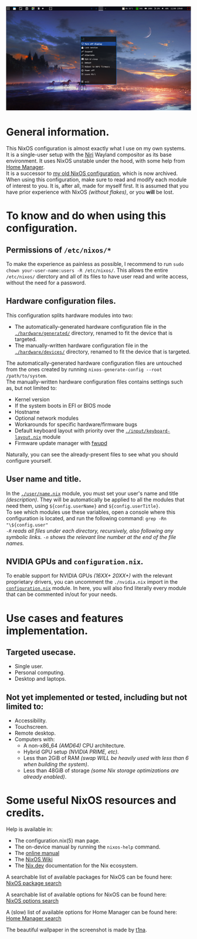 ![Screenshot of the desktop on my HP 250 G6](https://github.com/Atemo-C/NixOS-configuration/blob/main/Desktop.webp)

# General information.
This NixOS configuration is almost exactly what I use on my own systems. \
It is a single-user setup with the [Niri](https://github.com/YaLTeR/niri) Wayland compositor as its base environment. It uses NixOS unstable under the hood, with some help from [Home Manager](https://github.com/nix-community/home-manager). \
It is a successor to [my old NixOS configuration](https://github.com/Atemo-C/OLD-NixOS-Configuration), which is now archived. \
When using this configuration, make sure to read and modify each module of interest to you. It is, after all, made for myself first. It is assumed that you have prior experience with NixOS *(without flakes)*, or you **will** be lost.

# To know and do when using this configuration. ‎
## Permissions of `/etc/nixos/*`
To make the experience as painless as possible, I recommend to run `sudo chown your-user-name:users -R /etc/nixos/`. This allows the entire `/etc/nixos/` dierctory and all of its files to have user read and write access, without the need for a password.

## Hardware configuration files.
This configuration splits hardware modules into two:
- The automatically-generated hardware configuration file in the [`./hardware/generated/`](https://github.com/Atemo-C/NixOS-configuration/blob/main/hardware/generated/) directory, renamed to fit the device that is targeted.
- The manually-written hardware configuration file in the [`./hardware/devices/`](https://github.com/Atemo-C/NixOS-configuration/blob/main/hardware/devices/) directory, renamed to fit the device that is targeted.

The automatically-generated hardware configuration files are untouched from the ones created by running `nixos-generate-config --root /path/to/system`. \
The manually-written hardware configuration files contains settings such as, but not limited to:
- Kernel version
- If the system boots in EFI or BIOS mode
- Hostname
- Optional network modules
- Workarounds for specific hardware/firmware bugs
- Default keyboard layout with priority over the [`./input/keyboard-layout.nix`](https://github.com/Atemo-C/NixOS-configuration/blob/main/input/keyboard-layout.nix) module
- Firmware update manager with [fwupd](https://fwupd.org/)

Naturally, you can see the already-present files to see what you should configure yourself.

## User name and title.
In the [`./user/name.nix`](https://github.com/Atemo-C/NixOS-configuration/blob/main/user/name.nix) module, you must set your user's name and title *(description)*. They will be automatically be applied to all the modules that need them, using `${config.userName}` and `${config.userTitle}`. \
To see which modules use these variables, open a console where this configuration is located, and run the following command: `grep -Rn "\${config.user"` \
*`-R` reads all files under each directory, recursively, also following any symbolic links.*
*`-n` shows the relevant line number at the end of the file names.*

## NVIDIA GPUs and `configuration.nix`.
To enable support for NVIDIA GPUs *(16XX+ 20XX+)* with the relevant proprietary drivers, you can uncomment the `./nvidia.nix` import in the [`configuration.nix`](https://github.com/Atemo-C/NixOS-configuration/blob/main/configuration.nix) module. In here, you will also find literally every module that can be commented in/out for your needs.

# Use cases and features implementation.
## Targeted usecase.
- Single user.
- Personal computing.
- Desktop and laptops.

## Not yet implemented or tested, including but not limited to:
- Accessibility.
- Touchscreen.
- Remote desktop.
- Computers with:
	- A non-x86_64 *(AMD64)* CPU architecture.
	- Hybrid GPU setup *(NVIDIA PRIME, etc)*.
	- Less than 2GiB of RAM *(swap WILL be heavily used with less than 6 when building the system)*.
	- Less than 48GiB of storage *(some Nix storage optimizations are already enabled)*.

# Some useful NixOS resources and credits.
Help is available in:
- The configuration.nix(5) man page.
- The on-device manual by running the `nixos-help` command.
- The [online manual](https://nixos.org/manual/nixos/stable/index.html)
- The [NixOS Wiki](https://wiki.nixos.org)
- The [Nix.dev](https://nix.dev/) documentation for the Nix ecosystem.

A searchable list of available packages for NixOS can be found here: \
[NixOS package search](https://search.nixos.org/packages?channel=unstable)

A searchable list of available options for NixOS can be found here: \
[NixOS options search](https://search.nixos.org/options?channel=unstable)

A (slow) list of available options for Home Manager can be found here: \
[Home Manager search](https://nix-community.github.io/home-manager/options.xhtml)

The beautiful wallpaper in the screenshot is made by [t1na](https://www.deviantart.com/t1na).
